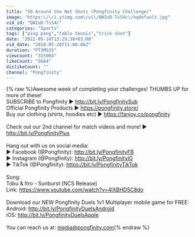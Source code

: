 ```yaml
---
title: "50 Around the Net Shots (Pongfinity Challenge)"
image: "https:\/\/i.ytimg.com\/vi\/QW2uD-TsS4c\/hqdefault.jpg"
vid_id: "QW2uD-TsS4c"
categories: "Sports"
tags: ["ping pong","table tennis","trick shot"]
date: "2022-05-14T13:29:38+03:00"
vid_date: "2018-05-20T11:00:06Z"
duration: "PT3M53S"
viewcount: "315984"
likeCount: "5684"
dislikeCount: ""
channel: "Pongfinity"
---
```

{% raw %}Awesome week of completing your challenges! THUMBS UP for more of these! <br />SUBSCRIBE to Pongfinity ► <a rel="nofollow" target="blank" href="http://bit.ly/PongfinitySub">http://bit.ly/PongfinitySub</a><br />Official Pongfinity Products ► <a rel="nofollow" target="blank" href="https://pongfinity.store/">https://pongfinity.store/</a><br />Buy our clothing (shirts, hoodies etc) ► <a rel="nofollow" target="blank" href="https://fanjoy.co/pongfinity">https://fanjoy.co/pongfinity</a><br /><br />Check out our 2nd channel for match videos and more! ► <a rel="nofollow" target="blank" href="http://bit.ly/PongfinityPlus">http://bit.ly/PongfinityPlus</a><br /><br />Hang out with us on social media:<br />► Facebook (@Pongfinity): <a rel="nofollow" target="blank" href="http://bit.ly/PongfinityFB">http://bit.ly/PongfinityFB</a><br />► Instagram (@Pongfinity): <a rel="nofollow" target="blank" href="http://bit.ly/PongfinityIG">http://bit.ly/PongfinityIG</a><br />► TikTok (@Pongfinity): <a rel="nofollow" target="blank" href="https://bit.ly/PongfinityTikTok">https://bit.ly/PongfinityTikTok</a><br /><br />Song:<br />Tobu &amp; Itro - Sunburst [NCS Release]<br />Link: <a rel="nofollow" target="blank" href="https://www.youtube.com/watch?v=4lXBHD5C8do">https://www.youtube.com/watch?v=4lXBHD5C8do</a><br /><br />Download our NEW Pongfinity Duels 1v1 Multiplayer mobile game for FREE:<br />Android: <a rel="nofollow" target="blank" href="http://bit.ly/PongfinityDuelsAndroid">http://bit.ly/PongfinityDuelsAndroid</a><br />iOS: <a rel="nofollow" target="blank" href="http://bit.ly/PongfinityDuelsApple">http://bit.ly/PongfinityDuelsApple</a><br /><br />You can reach us at: media@pongfinity.com{% endraw %}

